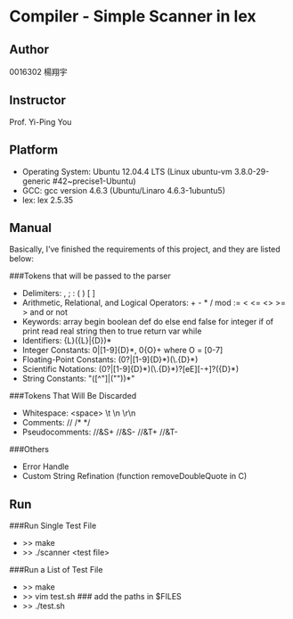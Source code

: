 Compiler - Simple Scanner in lex
==============

Author
--------------
0016302 楊翔宇

Instructor
-------------
Prof. Yi-Ping You 

Platform
------------
- Operating System: Ubuntu 12.04.4 LTS (Linux ubuntu-vm 3.8.0-29-generic #42~precise1-Ubuntu)
- GCC: gcc version 4.6.3 (Ubuntu/Linaro 4.6.3-1ubuntu5)
- lex: lex 2.5.35

Manual
------------
Basically, I’ve finished the requirements of this project, and they are listed below:

###Tokens that will be passed to the parser
- Delimiters: , ; : ( ) [ ]
- Arithmetic, Relational, and Logical Operators: + - * / mod := \< \<= \<\> \>= \> and or not
- Keywords: array begin boolean def do else end false for integer if of print read real string then to true return var while
- Identifiers: {L}({L}|{D})\*
- Integer Constants: 0|[1-9]{D}\*, 0{O}+ where O = [0-7]
- Floating-Point Constants: (0?|[1-9]{D}\*)(\\.{D}\*)
- Scientific Notations: (0?|[1-9]{D}\*)(\\.{D}\*)?[eE][-+]?({D}\*)
- String Constants: \"([^\"]|(\"\"))\*\"

###Tokens That Will Be Discarded
- Whitespace: \<space\> \t \n \r\n
- Comments: // /\* \*/
- Pseudocomments: //&S+ //&S- //&T+ //&T-

###Others
- Error Handle
- Custom String Refination (function removeDoubleQuote in C)

Run
------------
###Run Single Test File
- \>\> make
- \>\> ./scanner \<test file\>

###Run a List of Test File
- \>\> make
- \>\> vim test.sh ### add the paths in $FILES
- \>\> ./test.sh


